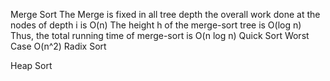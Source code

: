 Merge Sort
	The Merge is fixed in all tree depth 
	the overall work done at the nodes of depth i is O(n)
	The height h of the merge-sort tree is O(log n)
	Thus, the total running time of merge-sort is O(n log n)
Quick Sort
	Worst Case O(n^2)
Radix Sort
	
Heap Sort